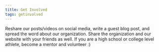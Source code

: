```yaml
---
title: Get Involved
tags: getinvolved
---
```


Reshare our posts/videos on social media, write a guest blog post, and spread the word about our organization. Share the organization and our website with your friends as well. If you are a high school or college level athlete, become a mentor and volunteer :) 
